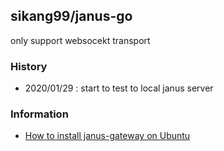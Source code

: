 ## sikang99/janus-go

only support websocekt transport





### History

- 2020/01/29 : start to test to local janus server



### Information
- [How to install janus-gateway on Ubuntu](https://snapcraft.io/install/janus-gateway/ubuntu)
